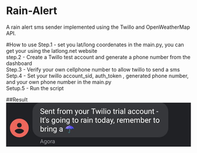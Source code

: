 # Rain-Alert

A rain alert sms sender implemented using the Twillo and OpenWeatherMap API.

#How to use
Step.1 - set you lat/long coordenates in the main.py, you can get your using the latlong.net website  
step.2 - Create a Twillo test account and generate a phone number from the dashboard  
Step.3 - Verify your own cellphone number to allow twillo to send a sms  
Setp.4 - Set your twillo account_sid, auth_token , generated phone number, and your own phone number in the main.py  
Setup.5 - Run the script  

##Result
![alt text](https://github.com/willianyamauti/Rain-Alert/blob/main/rain.jpeg)
